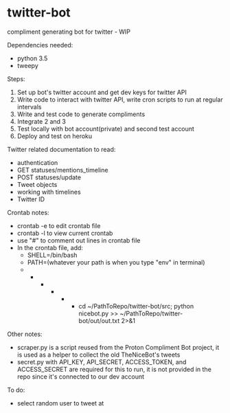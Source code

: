 # twitter-bot
compliment generating bot for twitter - WIP

Dependencies needed:
- python 3.5
- tweepy

Steps:
1. Set up bot's twitter account and get dev keys for twitter API
2. Write code to interact with twitter API, write cron scripts to run at regular intervals
3. Write and test code to generate compliments
4. Integrate 2 and 3
5. Test locally with bot account(private) and second test account
6. Deploy and test on heroku

Twitter related documentation to read:
- authentication
- GET statuses/mentions_timeline
- POST statuses/update
- Tweet objects
- working with timelines
- Twitter ID

Crontab notes:
- crontab -e to edit crontab file
- crontab -l to view current crontab
- use "#" to comment out lines in crontab file
- In the crontab file, add:
	- SHELL=/bin/bash
	- PATH=(whatever your path is when you type "env" in terminal)
	- * * * * * cd ~/PathToRepo/twitter-bot/src; python nicebot.py >> ~/PathToRepo/twitter-bot/out/out.txt 2>&1

Other notes:
- scraper.py is a script reused from the Proton Compliment Bot project, it is used as a helper to collect the old TheNiceBot's tweets
- secret.py with API_KEY, API_SECRET, ACCESS_TOKEN, and ACCESS_SECRET are required for this to run, it is not provided in the repo since it's connected to our dev account

To do:
 - select random user to tweet at